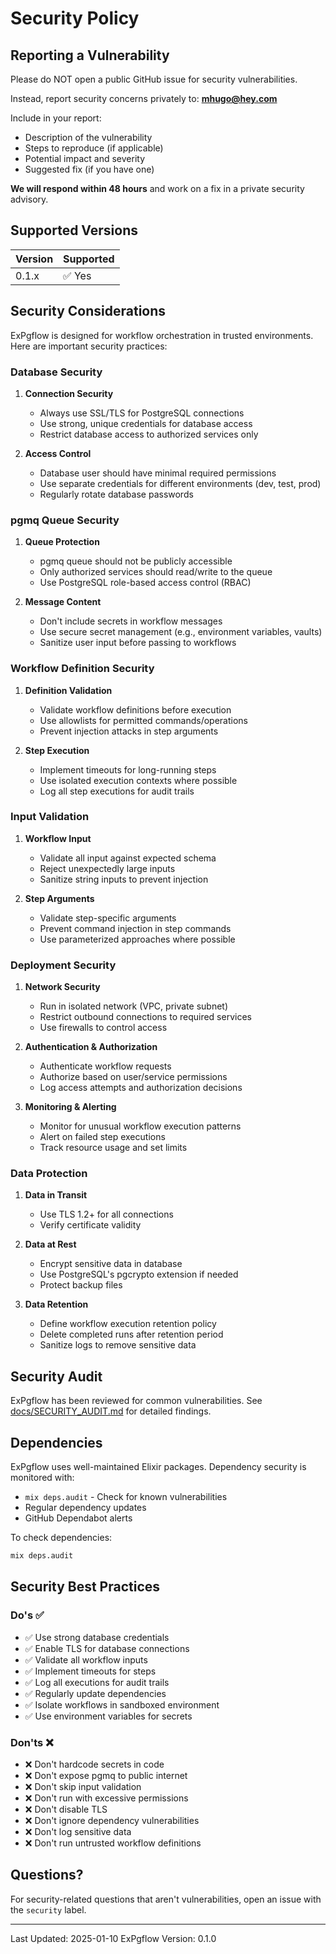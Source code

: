 # Security Policy

## Reporting a Vulnerability

Please do NOT open a public GitHub issue for security vulnerabilities.

Instead, report security concerns privately to: **mhugo@hey.com**

Include in your report:
- Description of the vulnerability
- Steps to reproduce (if applicable)
- Potential impact and severity
- Suggested fix (if you have one)

**We will respond within 48 hours** and work on a fix in a private security advisory.

## Supported Versions

| Version | Supported |
|---------|-----------|
| 0.1.x   | ✅ Yes   |

## Security Considerations

ExPgflow is designed for workflow orchestration in trusted environments. Here are important security practices:

### Database Security

1. **Connection Security**
   - Always use SSL/TLS for PostgreSQL connections
   - Use strong, unique credentials for database access
   - Restrict database access to authorized services only

2. **Access Control**
   - Database user should have minimal required permissions
   - Use separate credentials for different environments (dev, test, prod)
   - Regularly rotate database passwords

### pgmq Queue Security

1. **Queue Protection**
   - pgmq queue should not be publicly accessible
   - Only authorized services should read/write to the queue
   - Use PostgreSQL role-based access control (RBAC)

2. **Message Content**
   - Don't include secrets in workflow messages
   - Use secure secret management (e.g., environment variables, vaults)
   - Sanitize user input before passing to workflows

### Workflow Definition Security

1. **Definition Validation**
   - Validate workflow definitions before execution
   - Use allowlists for permitted commands/operations
   - Prevent injection attacks in step arguments

2. **Step Execution**
   - Implement timeouts for long-running steps
   - Use isolated execution contexts where possible
   - Log all step executions for audit trails

### Input Validation

1. **Workflow Input**
   - Validate all input against expected schema
   - Reject unexpectedly large inputs
   - Sanitize string inputs to prevent injection

2. **Step Arguments**
   - Validate step-specific arguments
   - Prevent command injection in step commands
   - Use parameterized approaches where possible

### Deployment Security

1. **Network Security**
   - Run in isolated network (VPC, private subnet)
   - Restrict outbound connections to required services
   - Use firewalls to control access

2. **Authentication & Authorization**
   - Authenticate workflow requests
   - Authorize based on user/service permissions
   - Log access attempts and authorization decisions

3. **Monitoring & Alerting**
   - Monitor for unusual workflow execution patterns
   - Alert on failed step executions
   - Track resource usage and set limits

### Data Protection

1. **Data in Transit**
   - Use TLS 1.2+ for all connections
   - Verify certificate validity

2. **Data at Rest**
   - Encrypt sensitive data in database
   - Use PostgreSQL's pgcrypto extension if needed
   - Protect backup files

3. **Data Retention**
   - Define workflow execution retention policy
   - Delete completed runs after retention period
   - Sanitize logs to remove sensitive data

## Security Audit

ExPgflow has been reviewed for common vulnerabilities. See [docs/SECURITY_AUDIT.md](docs/SECURITY_AUDIT.md) for detailed findings.

## Dependencies

ExPgflow uses well-maintained Elixir packages. Dependency security is monitored with:
- `mix deps.audit` - Check for known vulnerabilities
- Regular dependency updates
- GitHub Dependabot alerts

To check dependencies:
```bash
mix deps.audit
```

## Security Best Practices

### Do's ✅
- ✅ Use strong database credentials
- ✅ Enable TLS for database connections
- ✅ Validate all workflow inputs
- ✅ Implement timeouts for steps
- ✅ Log all executions for audit trails
- ✅ Regularly update dependencies
- ✅ Isolate workflows in sandboxed environment
- ✅ Use environment variables for secrets

### Don'ts ❌
- ❌ Don't hardcode secrets in code
- ❌ Don't expose pgmq to public internet
- ❌ Don't skip input validation
- ❌ Don't run with excessive permissions
- ❌ Don't disable TLS
- ❌ Don't ignore dependency vulnerabilities
- ❌ Don't log sensitive data
- ❌ Don't run untrusted workflow definitions

## Questions?

For security-related questions that aren't vulnerabilities, open an issue with the `security` label.

---

Last Updated: 2025-01-10
ExPgflow Version: 0.1.0
